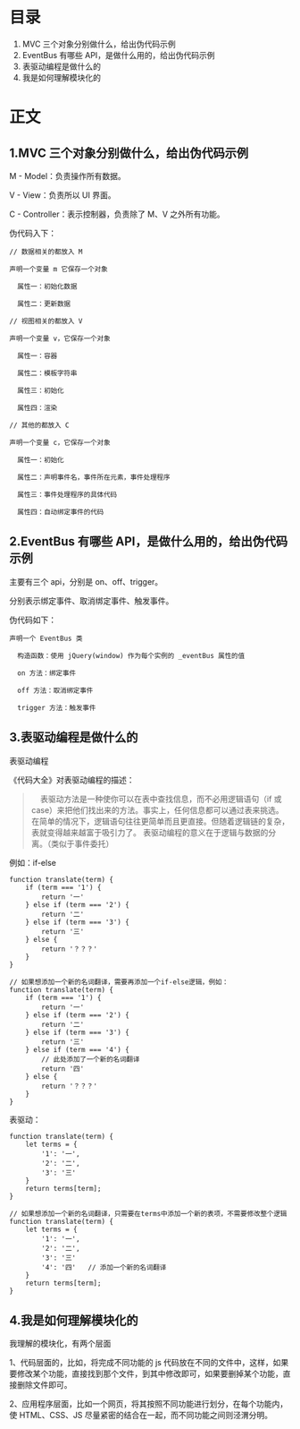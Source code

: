 # 目录

1. MVC 三个对象分别做什么，给出伪代码示例
2. EventBus 有哪些 API，是做什么用的，给出伪代码示例
3. 表驱动编程是做什么的
4. 我是如何理解模块化的

# 正文

## 1.MVC 三个对象分别做什么，给出伪代码示例

M - Model：负责操作所有数据。

V - View：负责所以 UI 界面。

C - Controller：表示控制器，负责除了 M、V 之外所有功能。

伪代码入下：
```
// 数据相关的都放入 M

声明一个变量 m 它保存一个对象

  属性一：初始化数据

  属性二：更新数据

// 视图相关的都放入 V

声明一个变量 v，它保存一个对象

  属性一：容器
    
  属性二：模板字符串
    
  属性三：初始化
    
  属性四：渲染

// 其他的都放入 C

声明一个变量 c，它保存一个对象

  属性一：初始化

  属性二：声明事件名，事件所在元素，事件处理程序

  属性三：事件处理程序的具体代码

  属性四：自动绑定事件的代码
```

## 2.EventBus 有哪些 API，是做什么用的，给出伪代码示例

主要有三个 api，分别是 on、off、trigger。

分别表示绑定事件、取消绑定事件、触发事件。

伪代码如下：
```
声明一个 EventBus 类

  构造函数：使用 jQuery(window) 作为每个实例的 _eventBus 属性的值

  on 方法：绑定事件

  off 方法：取消绑定事件

  trigger 方法：触发事件
```

## 3.表驱动编程是做什么的

表驱动编程

《代码大全》对表驱动编程的描述：

> &nbsp;&nbsp;&nbsp;&nbsp;表驱动方法是一种使你可以在表中查找信息，而不必用逻辑语句（if 或 case）来把他们找出来的方法。事实上，任何信息都可以通过表来挑选。在简单的情况下，逻辑语句往往更简单而且更直接。但随着逻辑链的复杂，表就变得越来越富于吸引力了。
表驱动编程的意义在于逻辑与数据的分离。（类似于事件委托）

例如：if-else
```
function translate(term) {
    if (term === '1') {
        return '一'
    } else if (term === '2') {
        return '二'
    } else if (term === '3') {
        return '三'
    } else {
        return '？？？'  
    }
}

// 如果想添加一个新的名词翻译，需要再添加一个if-else逻辑，例如：
function translate(term) {
    if (term === '1') {
        return '一'
    } else if (term === '2') {
        return '二'
    } else if (term === '3') {
        return '三'
    } else if (term === '4') {   
        // 此处添加了一个新的名词翻译
        return '四'
    } else {
        return '？？？'  
    }
}
```

表驱动：

```
function translate(term) {
    let terms = {
        '1': '一',
        '2': '二',
        '3': '三'
    }
    return terms[term];
}

// 如果想添加一个新的名词翻译，只需要在terms中添加一个新的表项，不需要修改整个逻辑
function translate(term) {
    let terms = {
        '1': '一',
        '2': '二',
        '3': '三'
        '4': '四'   // 添加一个新的名词翻译
    }
    return terms[term];
}
```

## 4.我是如何理解模块化的

我理解的模块化，有两个层面

1、代码层面的，比如，将完成不同功能的 js 代码放在不同的文件中，这样，如果要修改某个功能，直接找到那个文件，到其中修改即可，如果要删掉某个功能，直接删除文件即可。

2、应用程序层面，比如一个网页，将其按照不同功能进行划分，在每个功能内，使 HTML、CSS、JS 尽量紧密的结合在一起，而不同功能之间则泾渭分明。
